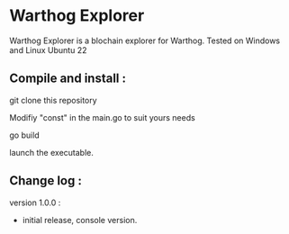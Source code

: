 
# Warthog Explorer

Warthog Explorer is a blochain explorer for Warthog.
Tested on Windows and Linux Ubuntu 22

Compile and install :
---------------------- 

git clone this repository

Modifiy "const" in the main.go to suit yours needs

go build

launch the executable.


Change log :
---------------------- 

 version 1.0.0 :
 - initial release, console version.
